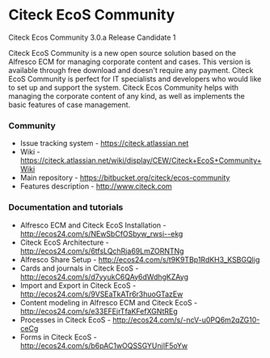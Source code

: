# Citeck EcoS Community #

Citeck Ecos Community 3.0.a Release Candidate 1

Citeck EcoS Community is a new open source solution based on the Alfresco ECM for managing corporate content and cases. This version is available through free download and doesn't require any payment. Citeck EcoS Community is perfect for IT specialists and developers who would like to set up and support the system. Citeck Ecos Community helps with managing the corporate content of any kind, as well as implements the basic features of case management.

### Community ###

* Issue tracking system - https://citeck.atlassian.net
* Wiki - https://citeck.atlassian.net/wiki/display/CEW/Citeck+EcoS+Community+Wiki
* Main repository - https://bitbucket.org/citeck/ecos-community
* Features description - http://www.citeck.com

### Documentation and tutorials ###

* Alfresco ECM and Citeck EcoS Installation - http://ecos24.com/s/NEwSbCfOSbyw_rwsi--ekg
* Citeck EcoS Architecture - http://ecos24.com/s/6tfsLQchRja69LmZORNTNg
* Alfresco Share Setup - http://ecos24.com/s/t9K9TBp1RdKH3_KSBGQlig
* Cards and journals in Citeck EcoS - http://ecos24.com/s/d7yyukC6QAy6dWdhgKZAyg
* Import and Export in Citeck EcoS - http://ecos24.com/s/9VSEaTkATr6r3huoGTazEw
* Content modeling in Alfresco ECM and Citeck EcoS - http://ecos24.com/s/e33EFEjrTfaKFefXGNtREg
* Processes in Citeck EcoS - http://ecos24.com/s/-ncV-u0PQ6m2qZG10-ceCg
* Forms in Citeck EcoS - http://ecos24.com/s/b6pAC1wOQSSGYUnjIF5oYw